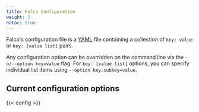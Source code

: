 ```yaml
---
title: Falco Configuration
weight: 5
notoc: true
---
```


Falco's configuration file is a [YAML](http://www.yaml.org/start.html) file containing a collection of `key: value` or `key: [value list]` pairs.

Any configuration option can be overridden on the command line via the `-o/--option key=value` flag. For `key: [value list]` options, you can specify individual list items using `--option key.subkey=value`.

## Current configuration options

{{< config >}}
